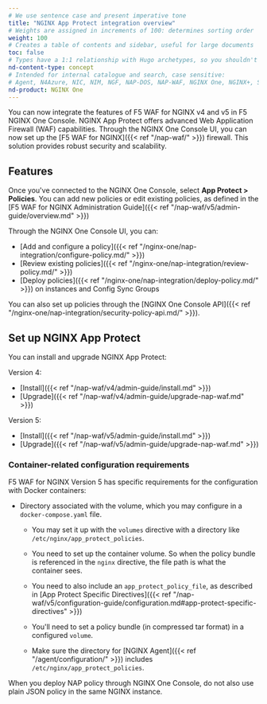 ```yaml
---
# We use sentence case and present imperative tone
title: "NGINX App Protect integration overview"
# Weights are assigned in increments of 100: determines sorting order
weight: 100
# Creates a table of contents and sidebar, useful for large documents
toc: false
# Types have a 1:1 relationship with Hugo archetypes, so you shouldn't need to change this
nd-content-type: concept
# Intended for internal catalogue and search, case sensitive:
# Agent, N4Azure, NIC, NIM, NGF, NAP-DOS, NAP-WAF, NGINX One, NGINX+, Solutions, Unit
nd-product: NGINX One
---
```


You can now integrate the features of F5 WAF for NGINX v4 and v5 in F5 NGINX One Console. NGINX App Protect offers advanced Web Application Firewall (WAF) capabilities.
Through the NGINX One Console UI, you can now set up the [F5 WAF for NGINX]({{< ref "/nap-waf/" >}}) firewall. This solution provides robust security and scalability.

## Features

Once you've connected to the NGINX One Console, select **App Protect > Policies**. You can add new policies or edit existing policies, as defined in the [F5 WAF for NGINX Administration Guide]({{< ref "/nap-waf/v5/admin-guide/overview.md" >}})

Through the NGINX One Console UI, you can:

- [Add and configure a policy]({{< ref "/nginx-one/nap-integration/configure-policy.md/" >}})
- [Review existing policies]({{< ref "/nginx-one/nap-integration/review-policy.md/" >}})
- [Deploy policies]({{< ref "/nginx-one/nap-integration/deploy-policy.md/" >}}) on instances and Config Sync Groups

You can also set up policies through the [NGINX One Console API]({{< ref "/nginx-one/nap-integration/security-policy-api.md/" >}}).

## Set up NGINX App Protect

You can install and upgrade NGINX App Protect:

Version 4:

- [Install]({{< ref "/nap-waf/v4/admin-guide/install.md" >}})
- [Upgrade]({{< ref "/nap-waf/v4/admin-guide/upgrade-nap-waf.md" >}})

Version 5:

- [Install]({{< ref "/nap-waf/v5/admin-guide/install.md" >}})
- [Upgrade]({{< ref "/nap-waf/v5/admin-guide/upgrade-nap-waf.md" >}})

### Container-related configuration requirements

F5 WAF for NGINX Version 5 has specific requirements for the configuration with Docker containers:

- Directory associated with the volume, which you may configure in a `docker-compose.yaml` file.
  - You may set it up with the `volumes` directive with a directory like `/etc/nginx/app_protect_policies`.
  - You need to set up the container volume. So when the policy bundle is referenced in the `nginx` directive, the file path is what the container sees.
  - You need to also include an `app_protect_policy_file`, as described in [App Protect Specific Directives]({{< ref "/nap-waf/v5/configuration-guide/configuration.md#app-protect-specific-directives" >}})

  - You'll need to set a policy bundle (in compressed tar format) in a configured `volume`.
  - Make sure the directory for [NGINX Agent]({{< ref "/agent/configuration/" >}}) includes `/etc/nginx/app_protect_policies`.

When  you deploy NAP policy through NGINX One Console, do not also use plain JSON policy in the same NGINX instance.
